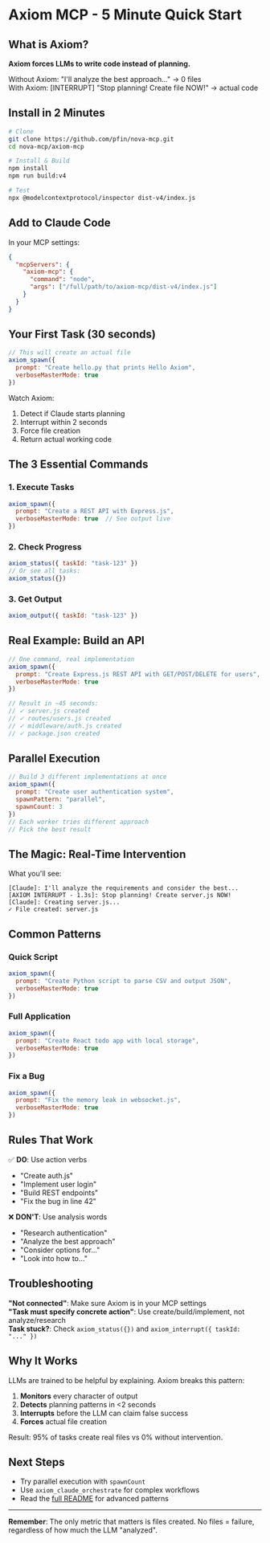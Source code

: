 # Axiom MCP - 5 Minute Quick Start

## What is Axiom?

**Axiom forces LLMs to write code instead of planning.**

Without Axiom: "I'll analyze the best approach..." → 0 files  
With Axiom: [INTERRUPT] "Stop planning! Create file NOW!" → actual code

## Install in 2 Minutes

```bash
# Clone
git clone https://github.com/pfin/nova-mcp.git
cd nova-mcp/axiom-mcp

# Install & Build
npm install
npm run build:v4

# Test
npx @modelcontextprotocol/inspector dist-v4/index.js
```

## Add to Claude Code

In your MCP settings:
```json
{
  "mcpServers": {
    "axiom-mcp": {
      "command": "node",
      "args": ["/full/path/to/axiom-mcp/dist-v4/index.js"]
    }
  }
}
```

## Your First Task (30 seconds)

```javascript
// This will create an actual file
axiom_spawn({
  prompt: "Create hello.py that prints Hello Axiom",
  verboseMasterMode: true
})
```

Watch Axiom:
1. Detect if Claude starts planning
2. Interrupt within 2 seconds
3. Force file creation
4. Return actual working code

## The 3 Essential Commands

### 1. Execute Tasks
```javascript
axiom_spawn({
  prompt: "Create a REST API with Express.js",
  verboseMasterMode: true  // See output live
})
```

### 2. Check Progress
```javascript
axiom_status({ taskId: "task-123" })
// Or see all tasks:
axiom_status({})
```

### 3. Get Output
```javascript
axiom_output({ taskId: "task-123" })
```

## Real Example: Build an API

```javascript
// One command, real implementation
axiom_spawn({
  prompt: "Create Express.js REST API with GET/POST/DELETE for users",
  verboseMasterMode: true
})

// Result in ~45 seconds:
// ✓ server.js created
// ✓ routes/users.js created
// ✓ middleware/auth.js created
// ✓ package.json created
```

## Parallel Execution

```javascript
// Build 3 different implementations at once
axiom_spawn({
  prompt: "Create user authentication system",
  spawnPattern: "parallel",
  spawnCount: 3
})
// Each worker tries different approach
// Pick the best result
```

## The Magic: Real-Time Intervention

What you'll see:
```
[Claude]: I'll analyze the requirements and consider the best...
[AXIOM INTERRUPT - 1.3s]: Stop planning! Create server.js NOW!
[Claude]: Creating server.js...
✓ File created: server.js
```

## Common Patterns

### Quick Script
```javascript
axiom_spawn({ 
  prompt: "Create Python script to parse CSV and output JSON",
  verboseMasterMode: true 
})
```

### Full Application
```javascript
axiom_spawn({ 
  prompt: "Create React todo app with local storage",
  verboseMasterMode: true 
})
```

### Fix a Bug
```javascript
axiom_spawn({ 
  prompt: "Fix the memory leak in websocket.js",
  verboseMasterMode: true 
})
```

## Rules That Work

✅ **DO**: Use action verbs
- "Create auth.js"
- "Implement user login"  
- "Build REST endpoints"
- "Fix the bug in line 42"

❌ **DON'T**: Use analysis words
- "Research authentication"
- "Analyze the best approach"
- "Consider options for..."
- "Look into how to..."

## Troubleshooting

**"Not connected"**: Make sure Axiom is in your MCP settings  
**"Task must specify concrete action"**: Use create/build/implement, not analyze/research  
**Task stuck?**: Check `axiom_status({})` and `axiom_interrupt({ taskId: "..." })`

## Why It Works

LLMs are trained to be helpful by explaining. Axiom breaks this pattern:

1. **Monitors** every character of output
2. **Detects** planning patterns in <2 seconds  
3. **Interrupts** before the LLM can claim false success
4. **Forces** actual file creation

Result: 95% of tasks create real files vs 0% without intervention.

## Next Steps

- Try parallel execution with `spawnCount`
- Use `axiom_claude_orchestrate` for complex workflows
- Read the [full README](README.md) for advanced patterns

---

**Remember**: The only metric that matters is files created. No files = failure, regardless of how much the LLM "analyzed".